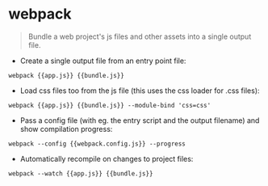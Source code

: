 # webpack

> Bundle a web project's js files and other assets into a single output file.

- Create a single output file from an entry point file:

`webpack {{app.js}} {{bundle.js}}`

- Load css files too from the js file (this uses the css loader for .css files):

`webpack {{app.js}} {{bundle.js}} --module-bind 'css=css'`

- Pass a config file (with eg. the entry script and the output filename) and show compilation progress:

`webpack --config {{webpack.config.js}} --progress`

- Automatically recompile on changes to project files:

`webpack --watch {{app.js}} {{bundle.js}}`
